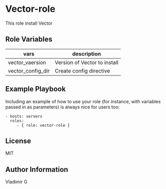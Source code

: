 Vector-role
=========

This role install Vector

Role Variables
--------------

|vars|description|
|---------|----------------|
| vector_vaersion | Version of Vector to install  |
| vector_config_dir | Create config directive |

Example Playbook
----------------

Including an example of how to use your role (for instance, with variables passed in as parameters) is always nice for users too:

    - hosts: servers
      roles:
         - { role: vector-role }

License
-------

MIT

Author Information
------------------

Vladimir G
